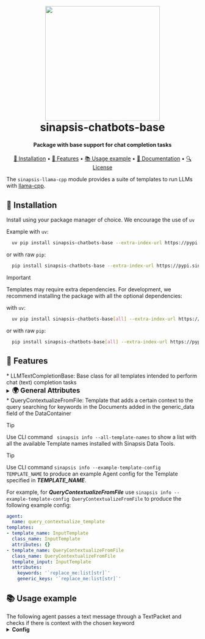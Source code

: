 <h1 align="center">
<br>
<a href="https://sinapsis.tech/">
  <img
    src="https://github.com/Sinapsis-AI/brand-resources/blob/main/sinapsis_logo/4x/logo.png?raw=true"
    alt="" width="300">
</a>
<br>
sinapsis-chatbots-base
<br>
</h1>

<h4 align="center">Package with base support for chat completion tasks </h4>

<p align="center">
<a href="#installation">🐍 Installation</a> •
<a href="#features">🚀 Features</a> •
<a href="#example">📚 Usage example</a> •
<a href="#documentation">📙 Documentation</a> •
<a href="#license">🔍 License</a>
</p>

The `sinapsis-llama-cpp` module provides a suite of templates to run LLMs with [llama-cpp](https://github.com/ggml-org/llama.cpp).

<h2 id="installation">🐍 Installation</h2>


Install using your package manager of choice. We encourage the use of <code>uv</code>

Example with <code>uv</code>:

```bash
  uv pip install sinapsis-chatbots-base --extra-index-url https://pypi.sinapsis.tech
```
 or with raw <code>pip</code>:
```bash
  pip install sinapsis-chatbots-base --extra-index-url https://pypi.sinapsis.tech
```

> [!IMPORTANT]
> Templates may require extra dependencies. For development, we recommend installing the package with all the optional dependencies:
>

with <code>uv</code>:

```bash
  uv pip install sinapsis-chatbots-base[all] --extra-index-url https://pypi.sinapsis.tech
```
 or with raw <code>pip</code>:
```bash
  pip install sinapsis-chatbots-base[all] --extra-index-url https://pypi.sinapsis.tech
```


<h2 id="features">🚀 Features</h2>
* LLMTextCompletionBase: Base class for all templates intended to perform chat (text) completion tasks
<details>
<summary id="configuration"><strong><span style="font-size: 1.25em;">🌍 General Attributes</span></strong></summary>

These attributes apply to `LLMTextCompletionBase``:
- `llm_model_name`(Required): Name of the LLM to use.
- `n_ctx`(Required): Maximum context size.
- `role`: Role in the conversation (`system`, `user`, or `assistant`, default: `assistant`)
- `system_prompt` (Optional): Defines the personality of the LLM (e.g., you are a python expert)
- `prompt`: Custom instructions to guide the LLM response (default: empty).
- `chat_format`: Chat message format (`llama-2`, `chatml`, etc., default: `chatml`).
- `context_max_len`: Maximum conversation context length (default: 6).
- `pattern`: Regex pattern to match delimiters (default: handles `<|...|>` and `</...>`).
- `keep_before`: Determines which part of the matched text to return (default: `True`)


</details>
* QueryContextualizeFromFile: Template that adds a certain context to the query searching for keywords in the Documents
added in the generic_data field of the DataContainer

> [!TIP]
> Use CLI command ``` sinapsis info --all-template-names``` to show a list with all the available Template names installed with Sinapsis Data Tools.

> [!TIP]
> Use CLI command ```sinapsis info --example-template-config TEMPLATE_NAME``` to produce an example Agent config for the Template specified in ***TEMPLATE_NAME***.

For example, for ***QueryContextualizeFromFile*** use ```sinapsis info --example-template-config QueryContextualizeFromFile``` to produce the following example config:

```yaml
agent:
  name: query_contextualize_template
templates:
- template_name: InputTemplate
  class_name: InputTemplate
  attributes: {}
- template_name: QueryContextualizeFromFile
  class_name: QueryContextualizeFromFile
  template_input: InputTemplate
  attributes:
    keywords: '`replace_me:list[str]`'
    generic_keys: '`replace_me:list[str]`'

```

<h2 id="example">📚 Usage example</h2>
The following agent passes a text message through a TextPacket and checks if there is context with the chosen keyword
<details id='usage'><summary><strong><span style="font-size: 1.0em;"> Config</span></strong></summary>

```yaml
agent:
  name: chat_completion
  description: Agent with a chatbot that makes a call to the LLM model using a context uploaded from a file

templates:
- template_name: InputTemplate
  class_name: InputTemplate
  attributes: { }
- template_name: PyPDFLoaderWrapper
  class_name: PyPDFLoaderWrapper
  template_input: InputTemplate
  attributes:
    add_document_as_text_packet: false
    pypdfloader_init:
      file_path: '/path/to/a/file.pdf'

- template_name: TextInput
  class_name: TextInput
  template_input: PyPDFLoaderWrapper
  attributes:
    text: what is AI?
- template_name: QueryContextualizeFromFile
  class_name: QueryContextualizeFromFile
  template_input: TextInput
  attributes:
    keywords: 'Artificial Intelligence'
    generic_keys: 'PyPDFLoaderWrapper

```


<h2 id="documentation">📙 Documentation</h2>

Documentation for this and other sinapsis packages is available on the [sinapsis website](https://docs.sinapsis.tech/docs)

Tutorials for different projects within sinapsis are available at [sinapsis tutorials page](https://docs.sinapsis.tech/tutorials)


<h2 id="license">🔍 License</h2>

This project is licensed under the AGPLv3 license, which encourages open collaboration and sharing. For more details, please refer to the [LICENSE](LICENSE) file.

For commercial use, please refer to our [official Sinapsis website](https://sinapsis.tech) for information on obtaining a commercial license.





